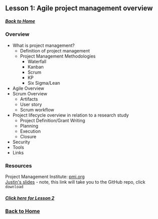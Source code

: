 ## Lesson 1: Agile project management overview
##### [Back to Home](../index.md)

### Overview

- What is project management?
  - Definition of project management
  - Project Management Methodologies
    - Waterfall
    - Kanban
    - Scrum
    - KP
    - Six Sigma/Lean
- Agile Overview
- Scrum Overview
  - Artifacts
  - User story
  - Scrum workflow
- Project lifecycle overview in relation to a research study
  - Project Definition/Grant Writing
  - Planning 
  - Execution
  - Closure
- Security
- Tools
- Links

### Resources
Project Management Institute: [pmi.org](https://www.pmi.org/)  
[Justin's slides](https://github.com/data2health/mtip-tutorial/blob/master/docs/lessons/Agile%20Training%20(9-21-18).pptx) - note, this link will take you to the GitHub repo, click `download`

##### [Click here for Lesson 2](https://data2health.github.io/mtip-tutorial/lessons/Lesson2.html) 
### [Back to Home](../index)
